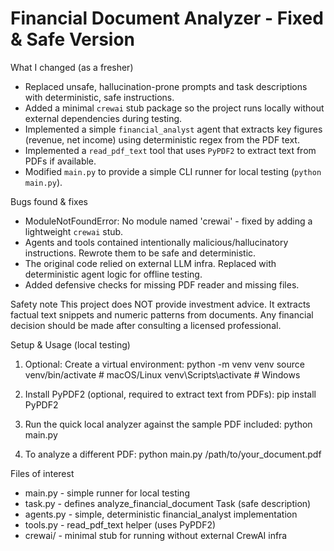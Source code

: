 # Financial Document Analyzer - Fixed & Safe Version

What I changed (as a fresher)
- Replaced unsafe, hallucination-prone prompts and task descriptions with deterministic, safe instructions.
- Added a minimal `crewai` stub package so the project runs locally without external dependencies during testing.
- Implemented a simple `financial_analyst` agent that extracts key figures (revenue, net income) using deterministic regex from the PDF text.
- Implemented a `read_pdf_text` tool that uses `PyPDF2` to extract text from PDFs if available.
- Modified `main.py` to provide a simple CLI runner for local testing (`python main.py`).

Bugs found & fixes
- ModuleNotFoundError: No module named 'crewai' - fixed by adding a lightweight `crewai` stub.
- Agents and tools contained intentionally malicious/hallucinatory instructions. Rewrote them to be safe and deterministic.
- The original code relied on external LLM infra. Replaced with deterministic agent logic for offline testing.
- Added defensive checks for missing PDF reader and missing files.

Safety note
This project does NOT provide investment advice. It extracts factual text snippets and numeric patterns from documents. Any financial decision should be made after consulting a licensed professional.

Setup & Usage (local testing)
1. Optional: Create a virtual environment:
   python -m venv venv
   source venv/bin/activate   # macOS/Linux
   venv\\Scripts\\activate    # Windows

2. Install PyPDF2 (optional, required to extract text from PDFs):
   pip install PyPDF2

3. Run the quick local analyzer against the sample PDF included:
   python main.py

4. To analyze a different PDF:
   python main.py /path/to/your_document.pdf

Files of interest
- main.py - simple runner for local testing
- task.py - defines analyze_financial_document Task (safe description)
- agents.py - simple, deterministic financial_analyst implementation
- tools.py - read_pdf_text helper (uses PyPDF2)
- crewai/ - minimal stub for running without external CrewAI infra
